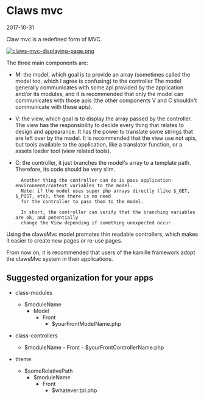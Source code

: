 Claws mvc
===============
2017-10-31



Claw mvc is a redefined form of MVC.

[![claws-mvc-displaying-page.png](https://s19.postimg.org/d2wzewzwz/claws-mvc-displaying-page.png)](https://postimg.org/image/a8tu1gxqn/)


The three main components are:

- M: the model, which goal is to provide an array (sometimes called the model too, which I agree is confusing) to the controller
        The model generally communicates with some api provided by the application and/or its modules,
        and it is recommended that only the model can communicates with those apis (the other components V and C 
        shouldn't communicate with those apis).
- V: the view, which goal is to display the array passed by the controller.
        The view has the responsibility to decide every thing that relates to design and appearance.
        It has the power to translate some strings that are left over by the model.
        It is recommended that the view use not apis, but tools available to the application, like
        a translator function, or a assets loader tool (view related tools).
- C: the controller, it just branches the model's array to a template path.
        Therefore, its code should be very slim.
        
        Another thing the controller can do is pass application environment/context variables to the model.
        Note: if the model uses super php arrays directly (like $_GET, $_POST, etc), then there is no need
        for the controller to pass them to the model.
        
        In short, the controller can verify that the branching variables are ok, and potentially
        change the View depending if something unexpected occur.
         
        
        
        
        
Using the clawsMvc model promotes thin readable controllers, which makes it easier to create new pages or re-use pages.
                 
From now on, it is recommended that users of the kamille framework adopt the clawsMvc system in their applications.                
        
        

Suggested organization for your apps
----------------------------------------

- class-modules
    - $moduleName
        - Model
            - Front
                - $yourFrontModelName.php
                
- class-controllers
    - $moduleName
            - Front
                - $yourFrontControllerName.php
                
- theme
    - $someRelativePath
        - $moduleName                
            - Front                
                - $whatever.tpl.php                
                
